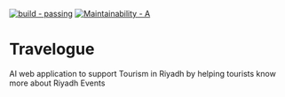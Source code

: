 [![build - passing](https://img.shields.io/badge/build-passing-2ea44f)](https://)
[![Maintainability - A](https://img.shields.io/badge/Maintainability-A-2ea44f)](https://)

# Travelogue
AI web application to support Tourism in Riyadh by helping tourists know more about Riyadh Events
